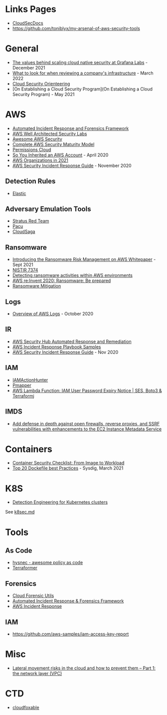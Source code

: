 # Links Pages
- [CloudSecDocs](https://cloudsecdocs.com/)
- https://github.com/toniblyx/my-arsenal-of-aws-security-tools

# General
- [The values behind scaling cloud native security at Grafana Labs](https://grafana.com/blog/2021/12/20/the-values-behind-scaling-cloud-native-security-at-grafana-labs/) - December 2021 
- [What to look for when reviewing a company's infrastructure](https://www.marcolancini.it/2022/blog-cloud-security-infrastructure-review/) - March 2022
- [Cloud Security Orienteering](https://tldrsec.com/blog/cloud-security-orienteering/)
- [On Establishing a Cloud Security Program](On Establishing a Cloud Security Program) - May 2021

# AWS
- [Automated Incident Response and Forensics Framework](https://github.com/awslabs/aws-automated-incident-response-and-forensics)
- [AWS Well Architected Security Labs](https://wellarchitectedlabs.com/security/)
- [Awesome AWS Security](https://github.com/jassics/awesome-aws-security)
- [Complete AWS Security Maturity Model](https://maturitymodel.security.aws.dev/en/model/)
- [Permissions Cloud](https://aws.permissions.cloud/)
- [So You Inherited an AWS Account](https://medium.com/swlh/so-you-inherited-an-aws-account-e5fe6550607d) - April 2020
- [AWS Organizations in 2021](https://www.chrisfarris.com/post/aws-organizations-in-2021/)
- [AWS Security Incident Response Guide](https://docs.aws.amazon.com/whitepapers/latest/aws-security-incident-response-guide/aws-security-incident-response-guide.html) - November 2020

## Detection Rules
- [Elastic](https://github.com/elastic/detection-rules/tree/main/rules/integrations/aws)

## Adversary Emulation Tools
- [Stratus Red Team](https://github.com/DataDog/stratus-red-team)
- [Pacu](https://github.com/RhinoSecurityLabs/pacu)
- [CloudSaga](https://github.com/awslabs/aws-cloudsaga)

## Ransomware 
- [Introducing the Ransomware Risk Management on AWS Whitepaper](https://aws.amazon.com/blogs/security/introducing-the-ransomware-risk-management-on-aws-whitepaper/) - Sept 2021
- [NISTIR 7374](https://docs.aws.amazon.com/whitepapers/latest/ransomware-risk-management-on-aws-using-nist-csf/nistir-8374-ransomware-profile.html)
- [Detecting ransomware activities within AWS environments](https://lantern.splunk.com/Security/Use_Cases/Threat_Hunting/Detecting_ransomware_activities_within_AWS_environments)
- [AWS re:Invent 2020: Ransomware: Be prepared](https://www.youtube.com/watch?v=JQ4LWp3Bf20)
- [Ransomware Mitigation]( https://aws.amazon.com/it/blogs/security/ransomware-mitigation-top-5-protections-and-recovery-preparation-actions/)

## Logs
- [Overview of AWS Logs](https://dev-website.lab-terraform.mhg.ovh/overview-of-aws-logs.html) - October 2020

## IR
- [AWS Security Hub Automated Response and Remediation](https://github.com/aws-solutions/aws-security-hub-automated-response-and-remediation)
- [AWS Incident Response Playbook Samples](https://github.com/aws-samples/aws-incident-response-playbooks)
- [AWS Security Incident Response Guide](https://docs.aws.amazon.com/whitepapers/latest/aws-security-incident-response-guide/welcome.html) - Nov 2020

## IAM
- [IAMActionHunter](https://github.com/RhinoSecurityLabs/IAMActionHunter)
- [Pmapper](https://github.com/nccgroup/PMapper)
- [AWS Lambda Function: IAM User Password Expiry Notice | SES, Boto3 & Terraform](https://blog.jennasrunbooks.com/aws-lambda-function-iam-user-password-expiry-notice-ses-boto3-terraform)j

## IMDS
- [Add defense in depth against open firewalls, reverse proxies, and SSRF vulnerabilities with enhancements to the EC2 Instance Metadata Service](https://aws.amazon.com/blogs/security/defense-in-depth-open-firewalls-reverse-proxies-ssrf-vulnerabilities-ec2-instance-metadata-service/)

# Containers 
- [Container Security Checklist: From Image to Workload](https://github.com/krol3/container-security-checklist)
- [Top 20 Dockefile best Practices](https://sysdig.com/blog/dockerfile-best-practices/) - Sysdig, March 2021

# K8S
- [Detection Engineering for Kubernetes clusters](https://research.nccgroup.com/2021/11/10/detection-engineering-for-kubernetes-clusters/)

See [k8sec.md](k8sec.md)

# Tools

## As Code
- [hysnec - awesome policy as code](https://github.com/hysnsec/awesome-policy-as-code)
- [Terraformer](https://github.com/GoogleCloudPlatform/terraformer)

## Forensics
- [Cloud Forensic Utils](https://github.com/google/cloud-forensics-utils)
- [Automated Incident Response & Forensics Framework](https://github.com/awslabs/aws-automated-incident-response-and-forensics)
- [AWS Incident Response](https://github.com/easttimor/aws-incident-response)

## IAM
- https://github.com/aws-samples/iam-access-key-report

# Misc
- [Lateral movement risks in the cloud and how to prevent them – Part 1: the network layer (VPC)](https://www.wiz.io/blog/lateral-movement-risks-in-the-cloud-and-how-to-prevent-them-part-1-the-network-layer)


# CTD
- [cloudfoxable](https://github.com/BishopFox/cloudfoxable)
